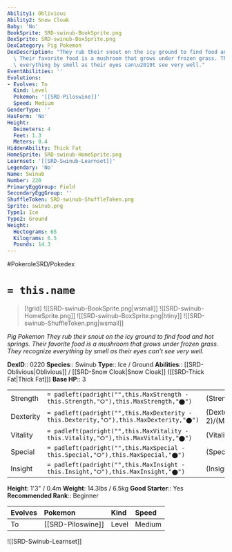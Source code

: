 ```yaml
---
Ability1: Oblivious
Ability2: Snow Cloak
Baby: 'No'
BookSprite: SRD-swinub-BookSprite.png
BoxSprite: SRD-swinub-BoxSprite.png
DexCategory: Pig Pokemon
DexDescription: "They rub their snout on the icy ground to find food and hot springs.\
  \ Their favorite food is a mushroom that grows under frozen grass. They recognize\
  \ everything by smell as their eyes can\u2019t see very well."
EventAbilities: ''
Evolutions:
- Evolves: To
  Kind: Level
  Pokemon: '[[SRD-Piloswine]]'
  Speed: Medium
GenderType: ''
HasForm: 'No'
Height:
  Deimeters: 4
  Feet: 1.3
  Meters: 0.4
HiddenAbility: Thick Fat
HomeSprite: SRD-swinub-HomeSprite.png
Learnset: '[[SRD-Swinub-Learnset]]'
Legendary: 'No'
Name: Swinub
Number: 220
PrimaryEggGroup: Field
SecondaryEggGroup: ''
ShuffleToken: SRD-swinub-ShuffleToken.png
Sprite: swinub.png
Type1: Ice
Type2: Ground
Weight:
  Hectograms: 65
  Kilograms: 6.5
  Pounds: 14.3
---
```


#PokeroleSRD/Pokedex

# `= this.name`

> [!grid]
> ![[SRD-swinub-BookSprite.png|wsmall]]
> ![[SRD-swinub-HomeSprite.png]]
> ![[SRD-swinub-BoxSprite.png|htiny]]
> ![[SRD-swinub-ShuffleToken.png|wsmall]]


*Pig Pokemon*
*They rub their snout on the icy ground to find food and hot springs. Their favorite food is a mushroom that grows under frozen grass. They recognize everything by smell as their eyes can’t see very well.*

**DexID**:: 0220
**Species**:: Swinub
**Type**:: Ice / Ground
**Abilities**:: [[SRD-Oblivious|Oblivious]] / [[SRD-Snow Cloak|Snow Cloak]] ([[SRD-Thick Fat|Thick Fat]])
**Base HP**:: 3

|           |                                                                                        |                                          |
| --------- | -------------------------------------------------------------------------------------- | ---------------------------------------- |
| Strength  | `= padleft(padright("",this.MaxStrength - this.Strength,"⭘"),this.MaxStrength,"⬤")`    | (Strength::2)/(MaxStrength::4)   |
| Dexterity | `= padleft(padright("",this.MaxDexterity - this.Dexterity,"⭘"),this.MaxDexterity,"⬤")` | (Dexterity:: 2)/(MaxDexterity::4) |
| Vitality  | `= padleft(padright("",this.MaxVitality - this.Vitality,"⭘"),this.MaxVitality,"⬤")`    | (Vitality::1)/(MaxVitality::3)   |
| Special   | `= padleft(padright("",this.MaxSpecial - this.Special,"⭘"),this.MaxSpecial,"⬤")`       | (Special::1)/(MaxSpecial::3)     |
| Insight   | `= padleft(padright("",this.MaxInsight - this.Insight,"⭘"),this.MaxInsight,"⬤")`       | (Insight::1)/(MaxInsight::3)     |

**Height**: 1'3" / 0.4m
**Weight**: 14.3lbs / 6.5kg
**Good Starter**:: Yes
**Recommended Rank**:: Beginner

| Evolves   | Pokemon           | Kind   | Speed   |
|:----------|:------------------|:-------|:--------|
| To        | [[SRD-Piloswine]] | Level  | Medium  |

![[SRD-Swinub-Learnset]]